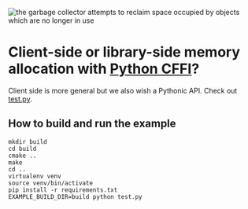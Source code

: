 
![](../master/img/terminator.jpg "the garbage collector attempts to reclaim space occupied by objects which are no longer in use")


# Client-side or library-side memory allocation with [Python CFFI](https://cffi.readthedocs.io)?

Client side is more general but we also wish a Pythonic API.
Check out [test.py](../master/test.py).


## How to build and run the example

```
mkdir build
cd build
cmake ..
make
cd ..
virtualenv venv
source venv/bin/activate
pip install -r requirements.txt
EXAMPLE_BUILD_DIR=build python test.py
```
